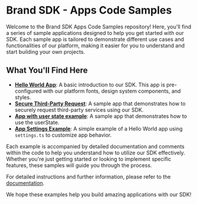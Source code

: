 # Brand SDK - Apps Code Samples

Welcome to the Brand SDK Apps Code Samples repository! Here, you'll find a series of sample applications designed to help you get started with our SDK. Each sample app is tailored to demonstrate different use cases and functionalities of our platform, making it easier for you to understand and start building your own projects.

## What You'll Find Here

-   [**Hello World App**](./examples/hello-world): A basic introduction to our SDK. This app is pre-configured with our platform fonts, design system components, and styles.
-   [**Secure Third-Party Request**](./examples/secure-third-party-request): A sample app that demonstrates how to securely request third-party services using our SDK.
-   [**App with user state example**](./examples/app-with-state): A sample app that demonstrates how to use the userState.
-   [**App Settings Example**](./examples/app-settings): A simple example of a Hello World app using `settings.ts` to customize app behavior.

Each example is accompanied by detailed documentation and comments within the code to help you understand how to utilize our SDK effectively. Whether you're just getting started or looking to implement specific features, these samples will guide you through the process.

For detailed instructions and further information, please refer to the [documentation](https://developer.frontify.com/).

We hope these examples help you build amazing applications with our SDK!
